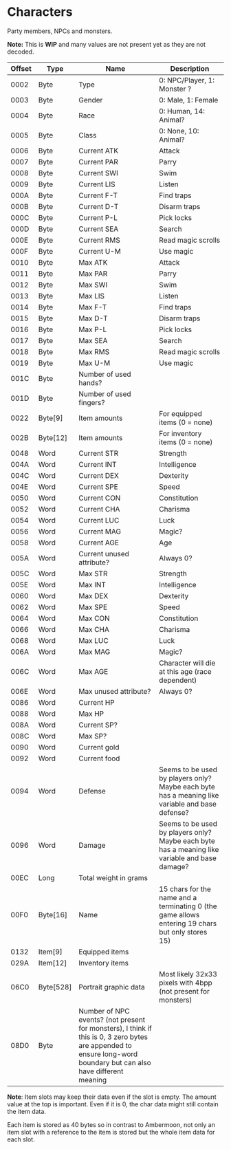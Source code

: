 # Characters

Party members, NPCs and monsters.

**Note:** This is **WIP** and many values are not present yet as they are not decoded.

Offset | Type | Name | Description
--- | --- | --- | ---
0002 | Byte | Type | 0: NPC/Player, 1: Monster ?
0003 | Byte | Gender | 0: Male, 1: Female
0004 | Byte | Race | 0: Human, 14: Animal?
0005 | Byte | Class | 0: None, 10: Animal?
0006 | Byte | Current ATK | Attack
0007 | Byte | Current PAR | Parry
0008 | Byte | Current SWI | Swim
0009 | Byte | Current LIS | Listen
000A | Byte | Current F-T | Find traps
000B | Byte | Current D-T | Disarm traps
000C | Byte | Current P-L | Pick locks
000D | Byte | Current SEA | Search
000E | Byte | Current RMS | Read magic scrolls
000F | Byte | Current U-M | Use magic
0010 | Byte | Max ATK | Attack
0011 | Byte | Max PAR | Parry
0012 | Byte | Max SWI | Swim
0013 | Byte | Max LIS | Listen
0014 | Byte | Max F-T | Find traps
0015 | Byte | Max D-T | Disarm traps
0016 | Byte | Max P-L | Pick locks
0017 | Byte | Max SEA | Search
0018 | Byte | Max RMS | Read magic scrolls
0019 | Byte | Max U-M | Use magic
001C | Byte | Number of used hands? |
001D | Byte | Number of used fingers? |
0022 | Byte[9] | Item amounts | For equipped items (0 = none)
002B | Byte[12] | Item amounts | For inventory items (0 = none)
0048 | Word | Current STR | Strength
004A | Word | Current INT | Intelligence
004C | Word | Current DEX | Dexterity
004E | Word | Current SPE | Speed
0050 | Word | Current CON | Constitution
0052 | Word | Current CHA | Charisma
0054 | Word | Current LUC | Luck
0056 | Word | Current MAG | Magic?
0058 | Word | Current AGE | Age
005A | Word | Current unused attribute? | Always 0?
005C | Word | Max STR | Strength
005E | Word | Max INT | Intelligence
0060 | Word | Max DEX | Dexterity
0062 | Word | Max SPE | Speed
0064 | Word | Max CON | Constitution
0066 | Word | Max CHA | Charisma
0068 | Word | Max LUC | Luck
006A | Word | Max MAG | Magic?
006C | Word | Max AGE | Character will die at this age (race dependent)
006E | Word | Max unused attribute? | Always 0?
0086 | Word | Current HP |
0088 | Word | Max HP |
008A | Word | Current SP? |
008C | Word | Max SP? |
0090 | Word | Current gold |
0092 | Word | Current food |
0094 | Word | Defense | Seems to be used by players only? Maybe each byte has a meaning like variable and base defense?
0096 | Word | Damage | Seems to be used by players only? Maybe each byte has a meaning like variable and base damage?
00EC | Long | Total weight in grams |
00F0 | Byte[16] | Name | 15 chars for the name and a terminating 0 (the game allows entering 19 chars but only stores 15)
0132 | Item[9] | Equipped items |
029A | Item[12] | Inventory items |
06C0 | Byte[528] | Portrait graphic data | Most likely 32x33 pixels with 4bpp (not present for monsters)
08D0 | Byte | Number of NPC events? (not present for monsters), I think if this is 0, 3 zero bytes are appended to ensure long-word boundary but can also have different meaning

**Note**: Item slots may keep their data even if the slot is empty. The amount value at the top is important. Even if it is 0, the char data might still contain the item data.

Each item is stored as 40 bytes so in contrast to Ambermoon, not only an item slot with a reference to the item is stored but the whole item data for each slot.
